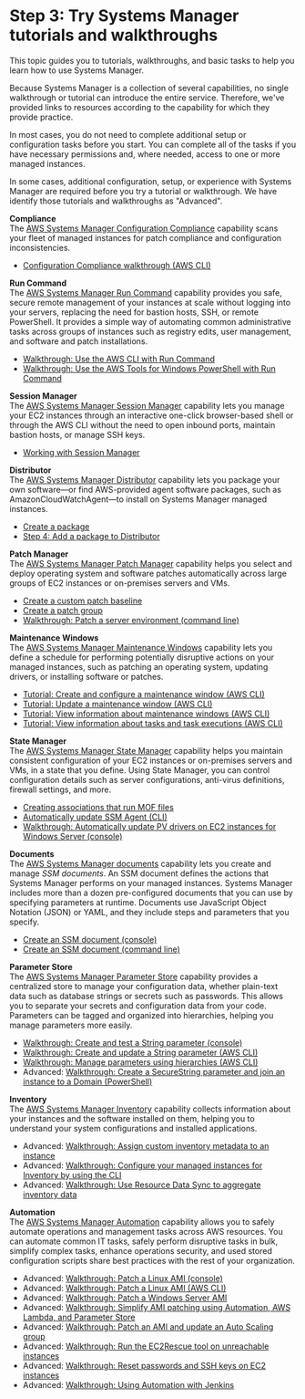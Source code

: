 # Step 3: Try Systems Manager tutorials and walkthroughs<a name="getting-started-walkthroughs"></a>

This topic guides you to tutorials, walkthroughs, and basic tasks to help you learn how to use Systems Manager\.

Because Systems Manager is a collection of several capabilities, no single walkthrough or tutorial can introduce the entire service\. Therefore, we've provided links to resources according to the capability for which they provide practice\.

In most cases, you do not need to complete additional setup or configuration tasks before you start\. You can complete all of the tasks if you have necessary permissions and, where needed, access to one or more managed instances\.

In some cases, additional configuration, setup, or experience with Systems Manager are required before you try a tutorial or walkthrough\. We have identify those tutorials and walkthroughs as "Advanced"\.

**Compliance**  
The [AWS Systems Manager Configuration Compliance](systems-manager-compliance.md) capability scans your fleet of managed instances for patch compliance and configuration inconsistencies\.
+ [Configuration Compliance walkthrough \(AWS CLI\)](sysman-compliance-walk.md)

**Run Command**  
The [AWS Systems Manager Run Command](execute-remote-commands.md) capability provides you safe, secure remote management of your instances at scale without logging into your servers, replacing the need for bastion hosts, SSH, or remote PowerShell\. It provides a simple way of automating common administrative tasks across groups of instances such as registry edits, user management, and software and patch installations\.
+ [Walkthrough: Use the AWS CLI with Run Command](walkthrough-cli.md)
+ [Walkthrough: Use the AWS Tools for Windows PowerShell with Run Command](walkthrough-powershell.md)

**Session Manager**  
The [AWS Systems Manager Session Manager](session-manager.md) capability lets you manage your EC2 instances through an interactive one\-click browser\-based shell or through the AWS CLI without the need to open inbound ports, maintain bastion hosts, or manage SSH keys\.
+ [Working with Session Manager](session-manager-working-with.md)

**Distributor**  
The [AWS Systems Manager Distributor](distributor.md) capability lets you package your own software—or find AWS\-provided agent software packages, such as AmazonCloudWatchAgent—to install on Systems Manager managed instances\.
+ [Create a package](distributor-working-with-packages-create.md)
+ [Step 4: Add a package to Distributor](distributor-working-with-packages-create.md#distributor-working-with-packages-add)

**Patch Manager**  
The [AWS Systems Manager Patch Manager](systems-manager-patch.md) capability helps you select and deploy operating system and software patches automatically across large groups of EC2 instances or on\-premises servers and VMs\.
+ [Create a custom patch baseline](sysman-patch-baseline-console.md)
+ [Create a patch group](sysman-patch-group-tagging.md)
+ [Walkthrough: Patch a server environment \(command line\)](sysman-patch-cliwalk.md)

**Maintenance Windows**  
The [AWS Systems Manager Maintenance Windows](systems-manager-maintenance.md) capability lets you define a schedule for performing potentially disruptive actions on your managed instances, such as patching an operating system, updating drivers, or installing software or patches\.
+ [Tutorial: Create and configure a maintenance window \(AWS CLI\)](maintenance-windows-cli-tutorials-create.md)
+ [Tutorial: Update a maintenance window \(AWS CLI\)](maintenance-windows-cli-tutorials-update.md)
+ [Tutorial: View information about maintenance windows \(AWS CLI\)](maintenance-windows-cli-tutorials-describe.md)
+ [Tutorial: View information about tasks and task executions \(AWS CLI\)](mw-cli-tutorial-task-info.md)

**State Manager**  
The [AWS Systems Manager State Manager](systems-manager-state.md) capability helps you maintain consistent configuration of your EC2 instances or on\-premises servers and VMs, in a state that you define\. Using State Manager, you can control configuration details such as server configurations, anti\-virus definitions, firewall settings, and more\.
+ [Creating associations that run MOF files](systems-manager-state-manager-using-mof-file.md)
+ [Automatically update SSM Agent \(CLI\)](sysman-state-cli.md)
+ [Walkthrough: Automatically update PV drivers on EC2 instances for Windows Server \(console\)](sysman-state-pvdriver.md)

**Documents**  
The [AWS Systems Manager documents](sysman-ssm-docs.md) capability lets you create and manage *SSM documents*\. An SSM document defines the actions that Systems Manager performs on your managed instances\. Systems Manager includes more than a dozen pre\-configured documents that you can use by specifying parameters at runtime\. Documents use JavaScript Object Notation \(JSON\) or YAML, and they include steps and parameters that you specify\. 
+ [Create an SSM document \(console\)](create-ssm-console.md)
+ [Create an SSM document \(command line\)](create-ssm-document-cli.md)

**Parameter Store**  
The [AWS Systems Manager Parameter Store](systems-manager-parameter-store.md) capability provides a centralized store to manage your configuration data, whether plain\-text data such as database strings or secrets such as passwords\. This allows you to separate your secrets and configuration data from your code\. Parameters can be tagged and organized into hierarchies, helping you manage parameters more easily\.
+ [Walkthrough: Create and test a String parameter \(console\)](sysman-paramstore-console.md)
+ [Walkthrough: Create and update a String parameter \(AWS CLI\)](sysman-paramstore-cli.md)
+ [Walkthrough: Manage parameters using hierarchies \(AWS CLI\)](sysman-paramstore-walk-hierarchies.md)
+ Advanced: [Walkthrough: Create a SecureString parameter and join an instance to a Domain \(PowerShell\)](sysman-param-securestring-walkthrough.md)

**Inventory**  
The [AWS Systems Manager Inventory](systems-manager-inventory.md) capability collects information about your instances and the software installed on them, helping you to understand your system configurations and installed applications\.
+ Advanced: [Walkthrough: Assign custom inventory metadata to an instance](sysman-inventory-walk-custom.md)
+ Advanced: [Walkthrough: Configure your managed instances for Inventory by using the CLI](sysman-inventory-cliwalk.md)
+ Advanced: [Walkthrough: Use Resource Data Sync to aggregate inventory data](sysman-inventory-resource-data-sync.md)

**Automation**  
The [AWS Systems Manager Automation](systems-manager-automation.md) capability allows you to safely automate operations and management tasks across AWS resources\. You can automate common IT tasks, safely perform disruptive tasks in bulk, simplify complex tasks, enhance operations security, and used stored configuration scripts share best practices with the rest of your organization\.
+ Advanced: [Walkthrough: Patch a Linux AMI \(console\)](automation-walk-patch-linux-ami-console.md)
+ Advanced: [Walkthrough: Patch a Linux AMI \(AWS CLI\)](automation-walk-patch-linux-ami-cli.md)
+ Advanced: [Walkthrough: Patch a Windows Server AMI](automation-walk-patch-windows-ami-cli.md)
+ Advanced: [Walkthrough: Simplify AMI patching using Automation, AWS Lambda, and Parameter Store](automation-walk-patch-windows-ami-simplify.md)
+ Advanced: [Walkthrough: Patch an AMI and update an Auto Scaling group](automation-walk-patch-windows-ami-autoscaling.md)
+ Advanced: [Walkthrough: Run the EC2Rescue tool on unreachable instances](automation-ec2rescue.md)
+ Advanced: [Walkthrough: Reset passwords and SSH keys on EC2 instances](automation-ec2reset.md)
+ Advanced: [Walkthrough: Using Automation with Jenkins](automation-jenkins.md)